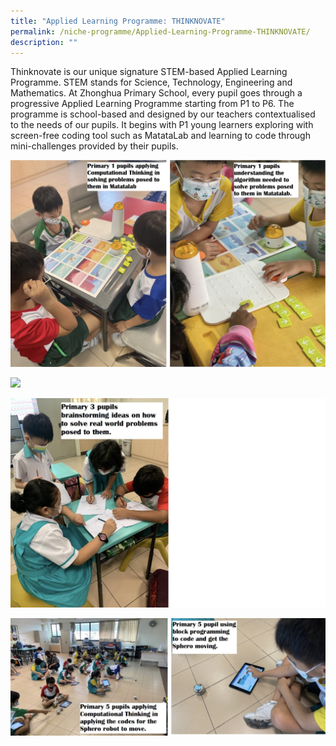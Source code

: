 ```yaml
---
title: "Applied Learning Programme: THINKNOVATE"
permalink: /niche-programme/Applied-Learning-Programme-THINKNOVATE/
description: ""
---
```


Thinknovate is our unique signature STEM-based Applied Learning Programme. STEM stands for Science, Technology, Engineering and Mathematics. At Zhonghua Primary School, every pupil goes through a progressive Applied Learning Programme starting from P1 to P6. The programme is school-based and designed by our teachers contextualised to the needs of our pupils. It begins with P1 young learners exploring with screen-free coding tool such as MatataLab and learning to code through mini-challenges provided by their pupils.

![](/images/ALP1.png)

![](/images/ALP2.png)

![](/images/ALP3.png)

![](/images/ALP4.png)